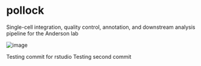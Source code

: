 # pollock
Single-cell integration, quality control, annotation, and downstream analysis pipeline for the Anderson lab

![image](https://user-images.githubusercontent.com/127568449/226894828-f8d714c8-084a-440c-936f-0ca10403faba.png)


Testing commit for rstudio
Testing second commit